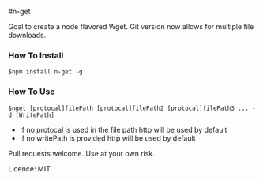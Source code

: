 #n-get

Goal to create a node flavored Wget.
Git version now allows for multiple file downloads. 


### How To Install
```
$npm install n-get -g
```
### How To Use
```
$nget [protocal]filePath [protocal]filePath2 [protocal]filePath3 ... -d [WritePath]
```

* If no protocal is used in the file path http will be used by default
* If no writePath is provided http will be used by default


Pull requests welcome. Use at your own risk.


Licence: MIT
